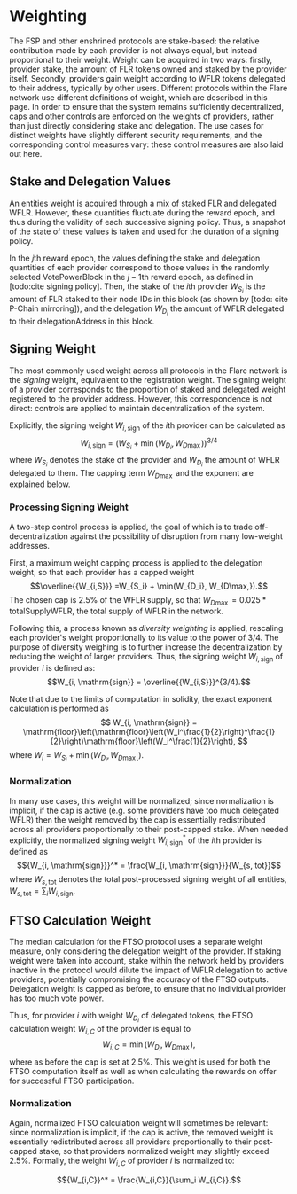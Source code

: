 # Weighting
The FSP and other enshrined protocols are stake-based: the relative contribution made by each provider is not always equal, but instead proportional to their weight. Weight can be acquired in two ways: firstly, provider stake, the amount of FLR tokens owned and staked by the provider itself. Secondly, providers gain weight according to WFLR tokens delegated to their address, typically by other users. Different protocols within the Flare network use different definitions of weight, which are described in this page. 
In order to ensure that the system remains sufficiently decentralized, caps and other controls are enforced on the weights of providers, rather than just directly considering stake and delegation. The use cases for distinct weights have slightly different security requirements, and the corresponding control measures vary: these control measures are also laid out here.

## Stake and Delegation Values
An entities weight is acquired through a mix of staked FLR and delegated WFLR. However, these quantities fluctuate during the reward epoch, and thus during the validity of each successive signing policy. Thus, a snapshot of the state of these values is taken and used for the duration of a signing policy.

In the $j$th reward epoch, the values defining the stake and delegation quantities of each provider correspond to those values in the randomly selected VotePowerBlock in the $j-1$th reward epoch, as defined in [todo:cite signing policy]. Then, the stake of the $i$th provider $W_{S_i}$ is the amount of FLR staked to their node IDs in this block (as shown by [todo: cite P-Chain mirroring]), and the delegation $W_{D_i}$ the amount of WFLR delegated to their delegationAddress in this block. 

## Signing Weight
The most commonly used weight across all protocols in the Flare network is the *signing* weight, equivalent to the registration weight. The signing weight of a provider corresponds to the proportion of staked and delegated weight registered to the provider address. However, this correspondence is not direct: controls are applied to maintain decentralization of the system.

Explicitly, the signing weight $W_{i, \mathrm{sign}}$ of the $i$th provider can be calculated as 
$$W_{i, \mathrm{sign}} = (W_{S_i} + \min(W_{D_i}, W_{D\max}))^{3/4}$$
where $W_{S_i}$ denotes the stake of the provider and $W_{D_i}$ the amount of WFLR delegated to them. The capping term $W_{D\max}$ and the exponent are explained below.
### Processing Signing Weight
A two-step control process is applied, the goal of which is to trade off-decentralization against the possibility of disruption from many low-weight addresses. 

First, a maximum weight capping process is applied to the delegation weight, so that each provider has a capped weight 
$$\overline{{W_{i,S}}} =W_{S_i} + \min(W_{D_i}, W_{D\max,}).$$
The chosen cap is 2.5% of the WFLR supply, so that $W_{D\max} = 0.025 * \mathrm{totalSupplyWFLR}$, the total supply of WFLR in the network.

Following this, a process known as *diversity weighting* is applied, rescaling each provider's weight proportionally to its value to the power of $3/4$. The purpose of diversity weighing is to further increase the decentralization by reducing the weight of larger providers. Thus, the signing weight $W_{i, \mathrm{sign}}$ of provider $i$ is defined as:
$$W_{i, \mathrm{sign}} = \overline{{W_{i,S}}}^{3/4}.$$

Note that due to the limits of computation in solidity, the exact exponent calculation is performed as
$$
W_{i, \mathrm{sign}} = \mathrm{floor}\left(\mathrm{floor}\left(W_i^\frac{1}{2}\right)^\frac{1}{2}\right)\mathrm{floor}\left(W_i^\frac{1}{2}\right),
$$
where $W_i = W_{S_i} + \min(W_{D_i}, W_{D\max,})$.
### Normalization
In many use cases, this weight will be normalized; since normalization is implicit, if the cap is active (e.g. some providers have too much delegated WFLR) then the weight removed by the cap is essentially redistributed across all providers proportionally to their post-capped stake. When needed explicitly, the normalized signing weight ${W_{i, \mathrm{sign}}}^*$ of the $i$th provider is defined as
$${W_{i, \mathrm{sign}}}^* = \frac{W_{i, \mathrm{sign}}}{W_{s, tot}}$$
where $W_{s,\mathrm{tot}}$ denotes the total post-processed signing weight of all entities, $W_{s,\mathrm{tot}} = \sum_i {W_{i,\mathrm{sign}}}$.



## FTSO Calculation Weight
The median calculation for the FTSO protocol uses a separate weight measure, only considering the delegation weight of the provider. If staking weight were taken into account, stake within the network held by providers inactive in the protocol would dilute the impact of WFLR delegation to active providers, potentially compromising the accuracy of the FTSO outputs. Delegation weight is capped as before, to ensure that no individual provider has too much vote power.

Thus, for provider $i$ with weight $W_{D_i}$ of delegated tokens, the FTSO calculation weight $W_{i,C}$ of the provider is equal to
$$W_{i,C} = \min(W_{D_i}, W_{D\max}),$$
where as before the cap is set at 2.5\%. This weight is used for both the FTSO computation itself as well as when calculating the rewards on offer for successful FTSO participation. 
### Normalization
Again, normalized FTSO calculation weight will sometimes be relevant: since normalization is implicit, if the cap is active, the removed weight is essentially redistributed across all providers proportionally to their post-capped stake, so that providers normalized weight may slightly exceed 2.5%. Formally, the weight $W_{i,C}$ of provider $i$ is normalized to:

$${W_{i,C}}^* = \frac{W_{i,C}}{\sum_i W_{i,C}}.$$
